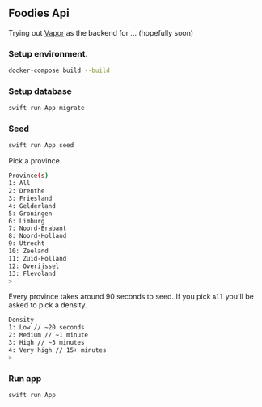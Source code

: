 ## Foodies Api

Trying out [Vapor](https://vapor.codes) as the backend for ... (hopefully soon)

### Setup environment.

```bash
docker-compose build --build
```

### Setup database

```bash
swift run App migrate
```

### Seed

```bash
swift run App seed
```

Pick a province.

```bash
Province(s)
1: All
2: Drenthe
3: Friesland
4: Gelderland
5: Groningen
6: Limburg
7: Noord-Brabant
8: Noord-Holland
9: Utrecht
10: Zeeland
11: Zuid-Holland
12: Overijssel
13: Flevoland
>
```

Every province takes around 90 seconds to seed. If you pick `All` you'll be asked to pick a density.

```bash
Density
1: Low // ~20 seconds
2: Medium // ~1 minute
3: High // ~3 minutes
4: Very high // 15+ minutes
>
```

### Run app

```bash
swift run App
```
